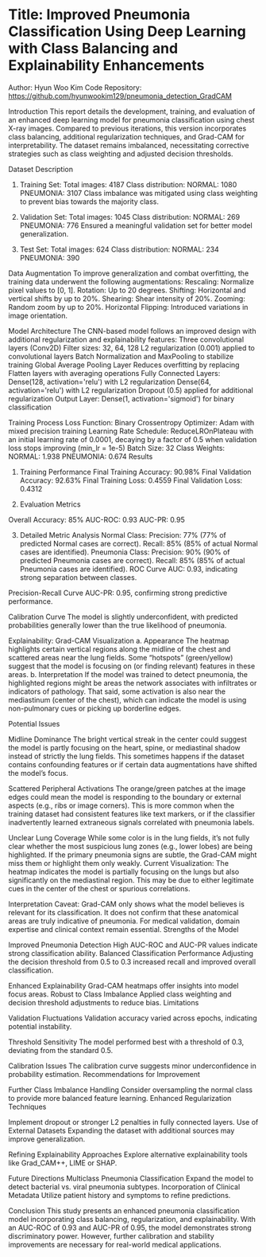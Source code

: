 # Title: Improved Pneumonia Classification Using Deep Learning with Class Balancing and Explainability Enhancements
Author: Hyun Woo Kim
 Code Repository: https://github.com/hyunwookim129/pneumonia_detection_GradCAM
 
Introduction
This report details the development, training, and evaluation of an enhanced deep learning model for pneumonia classification using chest X-ray images. Compared to previous iterations, this version incorporates class balancing, additional regularization techniques, and Grad-CAM for interpretability. The dataset remains imbalanced, necessitating corrective strategies such as class weighting and adjusted decision thresholds.

Dataset Description
1. Training Set:
Total images: 4187
Class distribution:
NORMAL: 1080
PNEUMONIA: 3107
Class imbalance was mitigated using class weighting to prevent bias towards the majority class.

3. Validation Set:
Total images: 1045
Class distribution:
NORMAL: 269
PNEUMONIA: 776
Ensured a meaningful validation set for better model generalization.

4. Test Set:
Total images: 624
Class distribution:
NORMAL: 234
PNEUMONIA: 390

Data Augmentation
To improve generalization and combat overfitting, the training data underwent the following augmentations:
Rescaling: Normalize pixel values to [0, 1].
Rotation: Up to 20 degrees.
Shifting: Horizontal and vertical shifts by up to 20%.
Shearing: Shear intensity of 20%.
Zooming: Random zoom by up to 20%.
Horizontal Flipping: Introduced variations in image orientation.

Model Architecture
The CNN-based model follows an improved design with additional regularization and explainability features:
Three convolutional layers (Conv2D)
Filter sizes: 32, 64, 128
L2 regularization (0.001) applied to convolutional layers
Batch Normalization and MaxPooling to stabilize training
Global Average Pooling Layer
Reduces overfitting by replacing Flatten layers with averaging operations
Fully Connected Layers:
Dense(128, activation='relu') with L2 regularization
Dense(64, activation='relu') with L2 regularization
Dropout (0.5) applied for additional regularization
Output Layer:
Dense(1, activation='sigmoid') for binary classification

Training Process
Loss Function: Binary Crossentropy
Optimizer: Adam with mixed precision training
Learning Rate Schedule: ReduceLROnPlateau with an initial learning rate of 0.0001, decaying by a factor of 0.5 when validation loss stops improving (min_lr = 1e-5)
Batch Size: 32
Class Weights:
NORMAL: 1.938
PNEUMONIA: 0.674
Results
1. Training Performance
Final Training Accuracy: 90.98%
Final Validation Accuracy: 92.63%
Final Training Loss: 0.4559
Final Validation Loss: 0.4312

2. Evaluation Metrics

Overall Accuracy: 85%
AUC-ROC: 0.93
AUC-PR: 0.95

3. Detailed Metric Analysis
Normal Class:
Precision: 77% (77% of predicted Normal cases are correct).
Recall: 85% (85% of actual Normal cases are identified).
Pneumonia Class:
Precision: 90% (90% of predicted Pneumonia cases are correct).
Recall: 85% (85% of actual Pneumonia cases are identified).
ROC Curve
AUC: 0.93, indicating strong separation between classes.

Precision-Recall Curve
AUC-PR: 0.95, confirming strong predictive performance.

Calibration Curve
The model is slightly underconfident, with predicted probabilities generally lower than the true likelihood of pneumonia.

Explainability: Grad-CAM Visualization
a. Appearance
The heatmap highlights certain vertical regions along the midline of the chest and scattered areas near the lung fields. Some “hotspots” (green/yellow) suggest that the model is focusing on (or finding relevant) features in these areas.
b. Interpretation
If the model was trained to detect pneumonia, the highlighted regions might be areas the network associates with infiltrates or indicators of pathology. That said, some activation is also near the mediastinum (center of the chest), which can indicate the model is using non-pulmonary cues or picking up borderline edges.

Potential Issues

Midline Dominance
The bright vertical streak in the center could suggest the model is partly focusing on the heart, spine, or mediastinal shadow instead of strictly the lung fields. This sometimes happens if the dataset contains confounding features or if certain data augmentations have shifted the model’s focus.

Scattered Peripheral Activations
The orange/green patches at the image edges could mean the model is responding to the boundary or external aspects (e.g., ribs or image corners). This is more common when the training dataset had consistent features like text markers, or if the classifier inadvertently learned extraneous signals correlated with pneumonia labels.

Unclear Lung Coverage
While some color is in the lung fields, it’s not fully clear whether the most suspicious lung zones (e.g., lower lobes) are being highlighted. If the primary pneumonia signs are subtle, the Grad-CAM might miss them or highlight them only weakly.
Current Visualization: The heatmap indicates the model is partially focusing on the lungs but also significantly on the mediastinal region. This may be due to either legitimate cues in the center of the chest or spurious correlations.

Interpretation Caveat: Grad-CAM only shows what the model believes is relevant for its classification. It does not confirm that these anatomical areas are truly indicative of pneumonia. For medical validation, domain expertise and clinical context remain essential.
Strengths of the Model

Improved Pneumonia Detection
High AUC-ROC and AUC-PR values indicate strong classification ability.
Balanced Classification Performance
Adjusting the decision threshold from 0.5 to 0.3 increased recall and improved overall classification.

Enhanced Explainability
Grad-CAM heatmaps offer insights into model focus areas.
Robust to Class Imbalance
Applied class weighting and decision threshold adjustments to reduce bias.
Limitations

Validation Fluctuations
Validation accuracy varied across epochs, indicating potential instability.

Threshold Sensitivity
The model performed best with a threshold of 0.3, deviating from the standard 0.5.

Calibration Issues
The calibration curve suggests minor underconfidence in probability estimation.
Recommendations for Improvement

Further Class Imbalance Handling
Consider oversampling the normal class to provide more balanced feature learning.
Enhanced Regularization Techniques

Implement dropout or stronger L2 penalties in fully connected layers.
Use of External Datasets
Expanding the dataset with additional sources may improve generalization.

Refining Explainability Approaches
Explore alternative explainability tools like Grad_CAM++, LIME or SHAP.

Future Directions
Multiclass Pneumonia Classification
Expand the model to detect bacterial vs. viral pneumonia subtypes.
Incorporation of Clinical Metadata
Utilize patient history and symptoms to refine predictions.

Conclusion
This study presents an enhanced pneumonia classification model incorporating class balancing, regularization, and explainability. With an AUC-ROC of 0.93 and AUC-PR of 0.95, the model demonstrates strong discriminatory power. However, further calibration and stability improvements are necessary for real-world medical applications.

